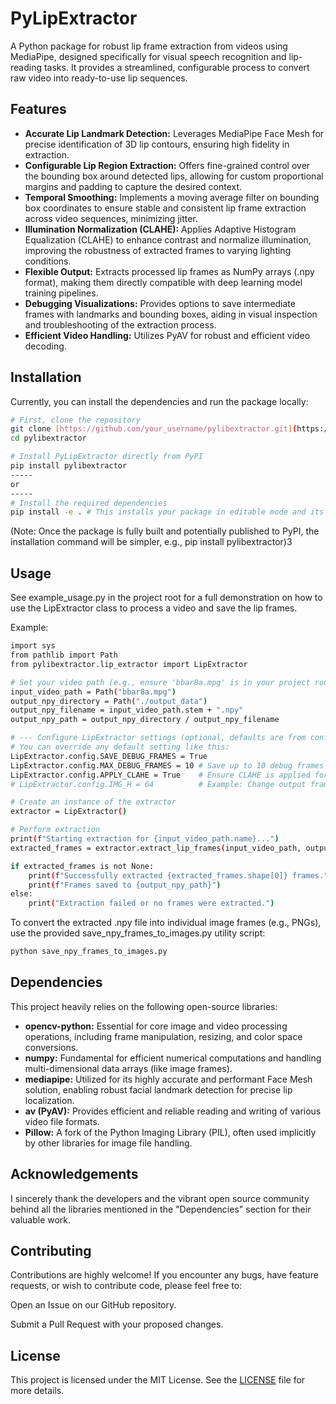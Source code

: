 # PyLipExtractor

A Python package for robust lip frame extraction from videos using MediaPipe, designed specifically for visual speech recognition and lip-reading tasks. It provides a streamlined, configurable process to convert raw video into ready-to-use lip sequences.

## Features

* **Accurate Lip Landmark Detection:** Leverages MediaPipe Face Mesh for precise identification of 3D lip contours, ensuring high fidelity in extraction.
* **Configurable Lip Region Extraction:** Offers fine-grained control over the bounding box around detected lips, allowing for custom proportional margins and padding to capture the desired context.
* **Temporal Smoothing:** Implements a moving average filter on bounding box coordinates to ensure stable and consistent lip frame extraction across video sequences, minimizing jitter.
* **Illumination Normalization (CLAHE):** Applies Adaptive Histogram Equalization (CLAHE) to enhance contrast and normalize illumination, improving the robustness of extracted frames to varying lighting conditions.
* **Flexible Output:** Extracts processed lip frames as NumPy arrays (.npy format), making them directly compatible with deep learning model training pipelines.
* **Debugging Visualizations:** Provides options to save intermediate frames with landmarks and bounding boxes, aiding in visual inspection and troubleshooting of the extraction process.
* **Efficient Video Handling:** Utilizes PyAV for robust and efficient video decoding.

## Installation

Currently, you can install the dependencies and run the package locally:

```bash
# First, clone the repository
git clone [https://github.com/your_username/pylibextractor.git](https://github.com/your_username/pylibextractor.git)
cd pylibextractor

# Install PyLipExtractor directly from PyPI
pip install pylibextractor
-----
or
-----
# Install the required dependencies
pip install -e . # This installs your package in editable mode and its dependencies
```

(Note: Once the package is fully built and potentially published to PyPI, the installation command will be simpler, e.g., pip install pylibextractor)3

## Usage
See example_usage.py in the project root for a full demonstration on how to use the LipExtractor class to process a video and save the lip frames.

Example:
```bash
import sys
from pathlib import Path
from pylibextractor.lip_extractor import LipExtractor

# Set your video path (e.g., ensure 'bbar8a.mpg' is in your project root or adjust path)
input_video_path = Path("bbar8a.mpg") 
output_npy_directory = Path("./output_data")
output_npy_filename = input_video_path.stem + ".npy" 
output_npy_path = output_npy_directory / output_npy_filename

# --- Configure LipExtractor settings (optional, defaults are from config.py) ---
# You can override any default setting like this:
LipExtractor.config.SAVE_DEBUG_FRAMES = True
LipExtractor.config.MAX_DEBUG_FRAMES = 10 # Save up to 10 debug frames
LipExtractor.config.APPLY_CLAHE = True    # Ensure CLAHE is applied for contrast
# LipExtractor.config.IMG_H = 64          # Example: Change output frame height

# Create an instance of the extractor
extractor = LipExtractor()

# Perform extraction
print(f"Starting extraction for {input_video_path.name}...")
extracted_frames = extractor.extract_lip_frames(input_video_path, output_npy_path=output_npy_path)

if extracted_frames is not None:
    print(f"Successfully extracted {extracted_frames.shape[0]} frames.")
    print(f"Frames saved to {output_npy_path}")
else:
    print("Extraction failed or no frames were extracted.")
```

To convert the extracted .npy file into individual image frames (e.g., PNGs), use the provided save_npy_frames_to_images.py utility script:
```bash
python save_npy_frames_to_images.py
```

## Dependencies

This project heavily relies on the following open-source libraries:

* **opencv-python:** Essential for core image and video processing operations, including frame manipulation, resizing, and color space conversions.
* **numpy:** Fundamental for efficient numerical computations and handling multi-dimensional data arrays (like image frames).
* **mediapipe:** Utilized for its highly accurate and performant Face Mesh solution, enabling robust facial landmark detection for precise lip localization.
* **av (PyAV):** Provides efficient and reliable reading and writing of various video file formats.
* **Pillow:** A fork of the Python Imaging Library (PIL), often used implicitly by other libraries for image file handling.

## Acknowledgements
I sincerely thank the developers and the vibrant open source community behind all the libraries mentioned in the "Dependencies" section for their valuable work.

## Contributing
Contributions are highly welcome! If you encounter any bugs, have feature requests, or wish to contribute code, please feel free to:

Open an Issue on our GitHub repository.

Submit a Pull Request with your proposed changes.

## License
This project is licensed under the MIT License. See the [LICENSE](https://github.com/MehradYaghoubi/pylipextractor/blob/main/LICENSE) file for more details.
